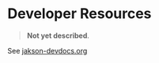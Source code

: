 # Developer Resources

> **Not yet described**. 

See [jakson-devdocs.org](http://www.jakson-devdocs.org)